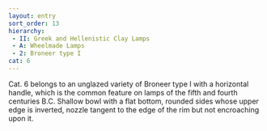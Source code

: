```yaml
---
layout: entry
sort_order: 13
hierarchy:
 - II: Greek and Hellenistic Clay Lamps
 - A: Wheelmade Lamps
 - 2: Broneer type I
cat: 6
---
```


Cat. 6 belongs to an unglazed variety of Broneer type I with a horizontal handle, which is the common feature on lamps of the fifth and fourth centuries B.C. Shallow bowl with a flat bottom, rounded sides whose upper edge is inverted, nozzle tangent to the edge of the rim but not encroaching upon it.
